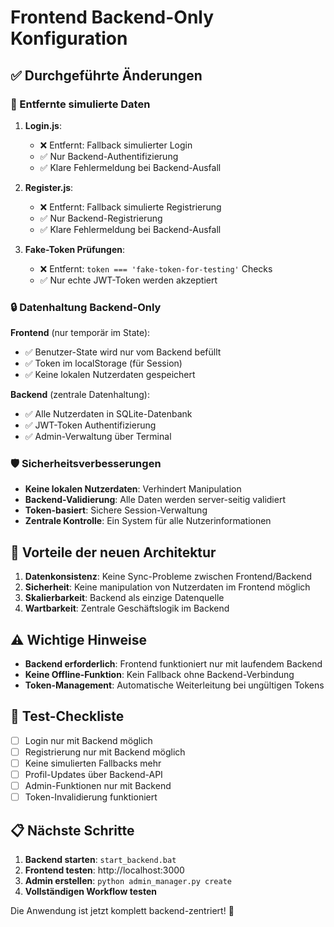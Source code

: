 # Frontend Backend-Only Konfiguration

## ✅ Durchgeführte Änderungen

### 🚫 Entfernte simulierte Daten

1. **Login.js**:
   - ❌ Entfernt: Fallback simulierter Login
   - ✅ Nur Backend-Authentifizierung
   - ✅ Klare Fehlermeldung bei Backend-Ausfall

2. **Register.js**:
   - ❌ Entfernt: Fallback simulierte Registrierung  
   - ✅ Nur Backend-Registrierung
   - ✅ Klare Fehlermeldung bei Backend-Ausfall

3. **Fake-Token Prüfungen**:
   - ❌ Entfernt: `token === 'fake-token-for-testing'` Checks
   - ✅ Nur echte JWT-Token werden akzeptiert

### 🔒 Datenhaltung Backend-Only

**Frontend** (nur temporär im State):
- ✅ Benutzer-State wird nur vom Backend befüllt
- ✅ Token im localStorage (für Session)
- ✅ Keine lokalen Nutzerdaten gespeichert

**Backend** (zentrale Datenhaltung):
- ✅ Alle Nutzerdaten in SQLite-Datenbank
- ✅ JWT-Token Authentifizierung
- ✅ Admin-Verwaltung über Terminal

### 🛡️ Sicherheitsverbesserungen

- **Keine lokalen Nutzerdaten**: Verhindert Manipulation
- **Backend-Validierung**: Alle Daten werden server-seitig validiert
- **Token-basiert**: Sichere Session-Verwaltung
- **Zentrale Kontrolle**: Ein System für alle Nutzerinformationen

## 🚀 Vorteile der neuen Architektur

1. **Datenkonsistenz**: Keine Sync-Probleme zwischen Frontend/Backend
2. **Sicherheit**: Keine manipulation von Nutzerdaten im Frontend möglich
3. **Skalierbarkeit**: Backend als einzige Datenquelle
4. **Wartbarkeit**: Zentrale Geschäftslogik im Backend

## ⚠️ Wichtige Hinweise

- **Backend erforderlich**: Frontend funktioniert nur mit laufendem Backend
- **Keine Offline-Funktion**: Kein Fallback ohne Backend-Verbindung
- **Token-Management**: Automatische Weiterleitung bei ungültigen Tokens

## 🧪 Test-Checkliste

- [ ] Login nur mit Backend möglich
- [ ] Registrierung nur mit Backend möglich  
- [ ] Keine simulierten Fallbacks mehr
- [ ] Profil-Updates über Backend-API
- [ ] Admin-Funktionen nur mit Backend
- [ ] Token-Invalidierung funktioniert

## 📋 Nächste Schritte

1. **Backend starten**: `start_backend.bat`
2. **Frontend testen**: http://localhost:3000
3. **Admin erstellen**: `python admin_manager.py create`
4. **Vollständigen Workflow testen**

Die Anwendung ist jetzt komplett backend-zentriert! 🎯